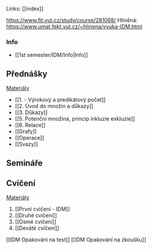 Links: [[index]]

https://www.fit.vut.cz/study/course/281068/
Hliněná: https://www.umat.fekt.vut.cz/~hlinena/vyuka-IDM.html
### Info
- [[1st semester/IDM/Info|Info]]

## Přednášky
[Materiály](https://www.umat.fekt.vut.cz/~hlinena/IDM/Prednasky/)
- [[1. - Výrokový a predikátový počet]]
- [[2. Úvod do množin a důkazy]]
- [[3. Důkazy]]
- [[5. Potenční množina, princip inkluzie exkluzie]]
- [[6. Relace]]
- [[Grafy]]
-  [[Operace]]
- [[Svazy]]
## Semináře

## Cvičení
[Materiály](https://www.umat.fekt.vut.cz/~hlinena/IDM/SadyUloh/)
1. [[První cvičení - IDM]]
2. [[Druhé cvičení]]
3. [[Osmé cvičení]]
4. [[Deváté cvičení]]

[[IDM Opakování na test]]
[[IDM Opakování na zkoušku]]